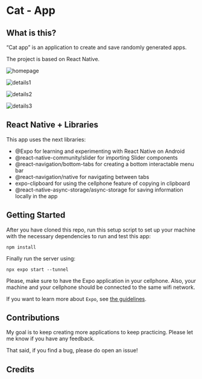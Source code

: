 # Cat - App

## What is this?

“Cat app” is an application to create and save randomly generated apps.

The project is based on React Native.

![homepage](https://raw.githubusercontent.com/Angelinis/React-Native-Gerador/main/src/assets/screen_1.jpeg)

![details1](https://raw.githubusercontent.com/Angelinis/React-Native-Gerador/main/src/assets/screen_2.jpeg)

![details2](https://raw.githubusercontent.com/Angelinis/React-Native-Gerador/main/src/assets/screen_3.jpeg)

![details3](https://raw.githubusercontent.com/Angelinis/React-Native-Gerador/main/src/assets/screen_4.jpeg)

## React Native + Libraries

This app uses the next libraries:

- @Expo for learning and experimenting with React Native on Android
- @react-native-community/slider for importing Slider components
- @react-navigation/bottom-tabs for creating a bottom interactable menu bar
- @react-navigation/native for navigating between tabs
- expo-clipboard for using the cellphone feature of copying in clipboard
- @react-native-async-storage/async-storage for saving information locally in the app

## Getting Started

After you have cloned this repo, run this setup script to set up your machine
with the necessary dependencies to run and test this app:

    npm install

Finally run the server using:

    npx expo start --tunnel

Please, make sure to have the Expo application in your cellphone. Also, your machine and your cellphone should be connected to the same wifi network.

If you want to learn more about `Expo`, see [the guidelines][expo].

[expo]: https://docs.expo.dev/get-started/expo-go/

## Contributions

My goal is to keep creating more applications to keep practicing. Please let
me know if you have any feedback.

That said, if you find a bug, please do open an issue!

## Credits
